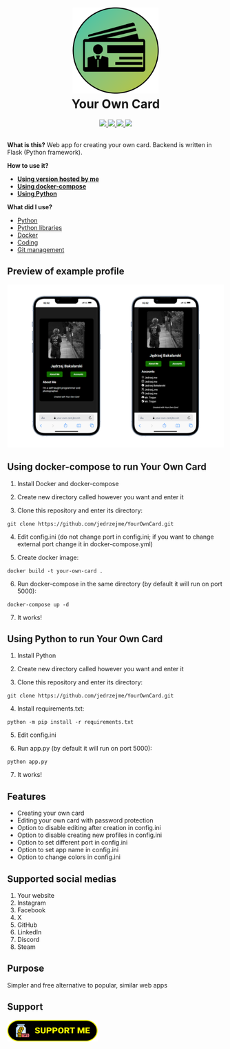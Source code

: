 <h1 align = 'center'>
    <img 
        src = '/assets/icon.png' 
        height = '200' 
        width = '200' 
        alt = 'Icon' 
    />
    <br>
    Your Own Card
    <br>
</h1>

<div align = 'center'>
    <a href = 'https://github.com/jedrzejme/YourOwnCard/'>
        <img src = 'https://img.shields.io/github/stars/jedrzejme/YourOwnCard?style=for-the-badge&color=%23cfb002'/>
    </a>
    <a href = 'https://github.com/jedrzejme/YourOwnCard/tags'>
        <img src = 'https://img.shields.io/github/v/tag/jedrzejme/YourOwnCard?style=for-the-badge&label=version'/>
    </a>
    <a href = 'https://github.com/jedrzejme/YourOwnCard/issues'>
        <img src = 'https://img.shields.io/github/issues/jedrzejme/YourOwnCard?style=for-the-badge&color=%23ff6f00'/>
    </a>
    <a href = 'https://github.com/jedrzejme/YourOwnCard/pulls'>
        <img src = 'https://img.shields.io/github/issues-pr/jedrzejme/YourOwnCard?style=for-the-badge'/>
    </a>
</div>

<br>

**What is this?** Web app for creating your own card. Backend is written in Flask (Python framework).

**How to use it?**
* [**Using version hosted by me**](https://your-own-card.jbs.ovh)
* [**Using docker-compose**](#using-docker-compose-to-run-your-own-card)
* [**Using Python**](#using-python-to-run-your-own-card)

**What did I use?**
* [Python](https://www.python.org/)
* [Python libraries](/requirements.txt)
* [Docker](https://www.docker.com/)
* [Coding](https://code.visualstudio.com/)
* [Git management](https://desktop.github.com/)

## Preview of example profile
[![](/assets/preview.png)](https://your-own-card.jbs.ovh/profile/jedrzej)

## Using docker-compose to run Your Own Card
1) Install Docker and docker-compose

2) Create new directory called however you want and enter it

3) Clone this repository and enter its directory:
```
git clone https://github.com/jedrzejme/YourOwnCard.git
```

4) Edit config.ini (do not change port in config.ini; if you want to change external port change it in docker-compose.yml)

5) Create docker image:
```
docker build -t your-own-card .
```

6) Run docker-compose in the same directory (by default it will run on port 5000):
```
docker-compose up -d
```
7) It works!

## Using Python to run Your Own Card
1) Install Python

2) Create new directory called however you want and enter it

3) Clone this repository and enter its directory:
```
git clone https://github.com/jedrzejme/YourOwnCard.git
```

4) Install requirements.txt:
```
python -m pip install -r requirements.txt
```

5) Edit config.ini

6) Run app.py (by default it will run on port 5000):
```
python app.py
```

7) It works!

## Features
* Creating your own card
* Editing your own card with password protection
* Option to disable editing after creation in config.ini
* Option to disable creating new profiles in config.ini
* Option to set different port in config.ini
* Option to set app name in config.ini
* Option to change colors in config.ini

## Supported social medias
1) Your website
2) Instagram
3) Facebook
4) X
5) GitHub
6) LinkedIn
7) Discord
8) Steam

## Purpose
Simpler and free alternative to popular, similar web apps

## Support
<p><a href="https://support.jedrzej.me/" target="_blank"> <img align="left" src="https://raw.githubusercontent.com/jedrzejme/jedrzejme/main/assets/supportme.svg" height="50" width="210" alt="jedrzejme" /></a></p>